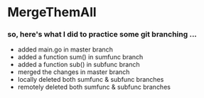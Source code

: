 # MergeThemAll

### so, here's what I did to practice some git branching ...
* added main.go in master branch
* added a function sum() in sumfunc branch
* added a function sub() in subfunc branch
* merged the changes in master branch
* locally deleted both sumfunc & subfunc branches
* remotely deleted both sumfunc & subfunc branches
